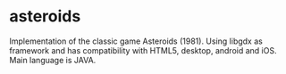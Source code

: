 asteroids
=========
Implementation of the classic game Asteroids (1981).
Using libgdx as framework and has compatibility with HTML5, desktop, android and iOS.
Main language is JAVA.
